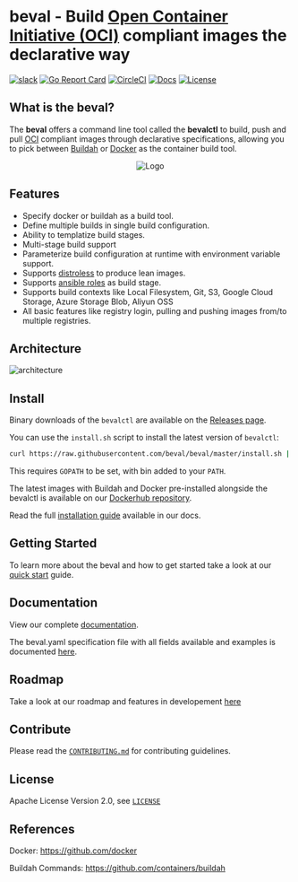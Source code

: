 # beval - Build [Open Container Initiative (OCI)](https://www.opencontainers.org/) compliant images the declarative way

[![slack](https://img.shields.io/badge/slack-beval-brightgreen.svg?logo=slack)](https://urldefense.proofpoint.com/v2/url?u=https-3A__join.slack.com_t_beval_shared-5Finvite_enQtODYwMTczNzE0OTM1LTZmOWE5MzRlYzI5NzUxYmVmYmIwNjcyN2NlYTZjYTU1ZDAzNjQzZjIyYTQ0NDgwMDdjYzIyZTYyYjYzZWVhZmI&d=DwIFAg&c=zUO0BtkCe66yJvAZ4cAvZg&r=I1Kl9jPjMftKY0cYdNWKyldGY-ke5459qStXhg2CQ9Y&m=CVWkWRAvtaFIja4vZQVm0cJv1-09dRStxuVk4Fr-HBI&s=kkJIZPuFqO6U_nDxBwBTLLczhMnHEt6_f6PZBmcVCs4&e=)
[![Go Report Card](https://goreportcard.com/badge/github.com/beval/beval)](https://goreportcard.com/report/github.com/beval/beval)
[![CircleCI](https://circleci.com/gh/beval/beval.svg?style=shield)](https://circleci.com/gh/beval/beval)
[![Docs](https://img.shields.io/badge/docs-beval-56b5f5)](https://beval.github.io/docs/)
[![License](https://img.shields.io/badge/License-Apache%202.0-blue.svg)](LICENSE)

## What is the beval?

The **beval** offers a command line tool called the **bevalctl** to build, push and pull [OCI](https://www.opencontainers.org/) compliant images through declarative specifications, allowing you to pick between [Buildah](https://github.com/containers/buildah) or [Docker](https://docs.docker.com/) as the container build tool.

<p align="center">
  <img src="https://github.com/beval/docs/blob/master/assets/oci-gopher.png?raw=true" alt="Logo"/>
</p>

## Features

* Specify docker or buildah as a build tool.
* Define multiple builds in single build configuration.
* Ability to templatize build stages.
* Multi-stage build support
* Parameterize build configuration at runtime with environment variable support.
* Supports [distroless](https://github.com/GoogleContainerTools/distroless) to produce lean images.
* Supports [ansible roles](https://docs.ansible.com/) as build stage.
* Supports build contexts like Local Filesystem, Git, S3, Google Cloud Storage, Azure Storage Blob, Aliyun OSS
* All basic features like registry login, pulling and pushing images from/to multiple registries.

## Architecture

![architecture](https://github.com/beval/docs/blob/master/assets/beval.png)

## Install

Binary downloads of the `bevalctl` are available on the [Releases page](https://github.com/beval/beval/releases).

You can use the `install.sh` script to install the latest version of `bevalctl`:

```bash
curl https://raw.githubusercontent.com/beval/beval/master/install.sh | sh
```

This requires `GOPATH` to be set, with bin added to your `PATH`.

The latest images with Buildah and Docker pre-installed alongside the bevalctl is available on our
[Dockerhub repository](https://cloud.docker.com/u/beval/repository/docker/beval/bevalctl).

Read the full [installation guide](https://beval.github.io/docs/installation/) available in our docs.

## Getting Started

To learn more about the beval and how to get started take a look at our [quick start](https://beval.github.io/docs/quickstart/) guide.

## Documentation

View our complete [documentation](https://beval.github.io/docs/).

The beval.yaml specification file with all fields available and examples is documented [here](https://beval.github.io/docs/specification/specification/).

## Roadmap
Take a look at our roadmap and features in developement [here](https://github.com/beval/beval/blob/master/ROADMAP.md)

## Contribute

Please read the [`CONTRIBUTING.md`](./CONTRIBUTING.md) for contributing guidelines.

## License

Apache License Version 2.0, see [`LICENSE`](https://github.com/beval/beval/blob/master/LICENSE)

## References

Docker: https://github.com/docker

Buildah Commands: https://github.com/containers/buildah
